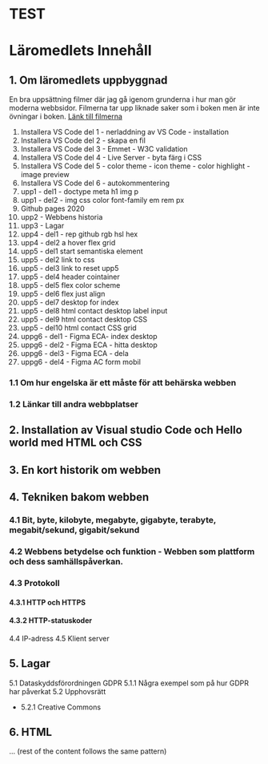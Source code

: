 # TEST

<!--  -->

# Läromedlets Innehåll

## 1. Om läromedlets uppbyggnad

En bra uppsättning filmer där jag gå igenom grunderna i hur man gör moderna webbsidor. Filmerna tar upp liknade saker som i boken men är inte övningar i boken. [Länk till filmerna](https://www.youtube.com/watch?v=BCqcBps5jOM&list=PLNadygDF_9TFqwOOsb3FHVsoBQkyjw6tn&ab_channel=PaulBelfrage)

1. Installera VS Code del 1 - nerladdning av VS Code - installation
2. Installera VS Code del 2 - skapa en fil
3. Installera VS Code del 3 - Emmet - W3C validation
4. Installera VS Code del 4 - Live Server - byta färg i CSS
5. Installera VS Code del 5 - color theme - icon theme - color highlight - image preview
6. Installera VS Code del 6 - autokommentering
7. upp1 - del1 - doctype meta h1 img p
8. upp1 - del2 - img css color font-family em rem px
9. Github pages 2020
10. upp2 - Webbens historia
11. upp3 - Lagar
12. upp4 - del1 - rep github rgb hsl hex
13. upp4 - del2 a hover flex grid
14. upp5 - del1 start semantiska element
15. upp5 - del2 link to css
16. upp5 - del3 link to reset upp5
17. upp5 - del4 header cointainer
18. upp5 - del5 flex color scheme
19. upp5 - del6 flex just align
20. upp5 - del7 desktop for index
21. upp5 - del8 html contact desktop label input
22. upp5 - del9 html contact desktop CSS
23. upp5 - del10 html contact CSS grid
24. uppg6 - del1 - Figma ECA- index desktop
25. uppg6 - del2 - Figma ECA - hitta desktop
26. uppg6 - del3 - Figma ECA - dela
27. uppg6 - del4 - Figma AC form mobil

### 1.1 Om hur engelska är ett måste för att behärska webben

### 1.2 Länkar till andra webbplatser

## 2. Installation av Visual studio Code och Hello world med HTML och CSS

## 3. En kort historik om webben

## 4. Tekniken bakom webben

### 4.1 Bit, byte, kilobyte, megabyte, gigabyte, terabyte, megabit/sekund, gigabit/sekund

### 4.2 Webbens betydelse och funktion - Webben som plattform och dess samhällspåverkan.

### 4.3 Protokoll

#### 4.3.1 HTTP och HTTPS

#### 4.3.2 HTTP-statuskoder

4.4 IP-adress
4.5 Klient server

## 5. Lagar

5.1 Dataskyddsförordningen GDPR
5.1.1 Några exempel som på hur GDPR har påverkat
5.2 Upphovsrätt

- 5.2.1 Creative Commons

## 6. HTML

... (rest of the content follows the same pattern)
